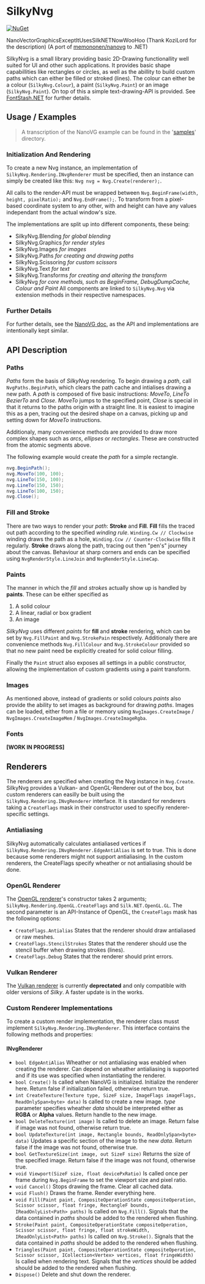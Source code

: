 # SilkyNvg
[![NuGet](https://img.shields.io/nuget/v/SilkyNvg)](https://nuget.org/packages/SilkyNvg)

NanoVectorGraphicsExceptItUsesSilkNETNowWooHoo (Thank KoziLord for the description)
(A port of [memononen/nanovg](https://github.com/memononen/nanovg/) to .NET)

SilkyNvg is a small library providing basic 2D-Drawing functionallity well suited for UI and other such applications. It provides basic shape capabillities like rectangles or circles, as well as the abillity to build custom paths which can either be filled or stroked (lines).
The colour can either be a colour (`SilkyNvg.Colour`), a paint (`SilkyNvg.Paint`) or an image (`SilkyNvg.Paint`).
On top of this a simple text-drawing-API is provided. See [FontStash.NET](https://github.com/MatijaBrown/FontStash.NET) for further details.

## Usage / Examples
> A transcription of the NanoVG example can be found in the '[samples](https://github.com/MatijaBrown/SilkyNvg/tree/main/samples)' directory.

### Initialization And Rendering
To create a new Nvg instance, an implementation of `SilkyNvg.Rendering.INvgRenderer` must be specified,
then an instance can simply be created like this: `Nvg nvg = Nvg.Create(renderer);`.

All calls to the render-API must be wrapped between `Nvg.BeginFrame(width, height, pixelRatio);`
and ``Nvg.EndFrame();``. To transform from a pixel-based coordinate system to any other, with and height can have any values independant from the actual window's size.

The implementations are split up into different components, these being:
- SilkyNvg.Blending *for global blending*
- SilkyNvg.Graphics *for render styles*
- SilkyNvg.Images *for images*
- SilkyNvg.Paths *for creating and drawing paths*
- SilkyNvg.Scissoring *for custom scissors*
- SilkyNvg.Text *for text*
- SilkyNvg.Transforms *for creating and altering the transform*
- SilkyNvg *for core methods, such as BeginFrame, DebugDumpCache, Colour and Paint*
All components are linked to `SilkyNvg.Nvg` via extension methods in their respective namespaces.

### Further Details
For further details, see the [NanoVG doc](https://github.com/memononen/nanovg/), as the API and implementations are intentionally kept similar.

## API Description

### Paths
*Paths* form the basis of *SilkyNvg* rendering. To begin drawing a *path*, call `NvgPaths.BeginPath`, which clears the path cache and intialises drawing a new path.
A *path* is composed of five basic instructions: *MoveTo*, *LineTo* *BezierTo* and *Close*. *MoveTo* jumps to the specified point, *Close* is special in that it
returns to the paths origin with a straight line.
It is easiest to imagine this as a pen, tracing out the desired shape on a canvas, picking up and setting down for *MoveTo* instructions.

Additionaly, many convenience methods are provided to draw more complex shapes such as *arcs*, *ellipses* or *rectangles*. These are constructed from the atomic
segments above.

The following example would create the *path* for a simple rectangle.
```csharp
nvg.BeginPath();
nvg.MoveTo(100, 100);
nvg.LineTo(150, 100);
nvg.LineTo(150, 150);
nvg.LineTo(100, 150);
nvg.Close();
```

### Fill and Stroke
There are two ways to render your *path*: **Stroke** and **Fill**.
**Fill** fills the traced out path according to the specified *winding rule*. `Winding.Cw // Clockwise` winding draws the path as a hole, `Winding.Ccw // Counter-Clockwise` fills it regularly.
**Stroke** draws along the path, tracing out then "pen's" journey about the canvas. Behaviour at sharp corners and ends can be specified using `NvgRenderStyle.LineJoin` and `NvgRenderStyle.LineCap`.

### Paints
The manner in which the *fill* and *stroke*s actually show up is handled by **paints**. These can be either specified as
1. A solid colour
2. A linear, radial or box gradient
3. An image

*SilkyNvg* uses different *paints* for **fill** and **stroke** rendering, which can be set by `Nvg.FillPaint` and `Nvg.StrokePain` respectively.
Additionaly there are convenience methods `Nvg.FillColour` and `Nvg.StrokeColour` provided so that no new paint need be explicitly created for solid colour filling.

Finally the `Paint` struct also exposes all settings in a public constructor, allowing the implementation of custom gradients using a paint transform.

### Images
As mentioned above, instead of gradients or solid colours *paints* also provide the ability to set images as background for drawing *paths*.
Images can be loaded, either from a file or memory using `NvgImages.CreateImage` / `NvgImages.CreateImageMem` / `NvgImages.CreateImageRgba`.

### Fonts
**[WORK IN PROGRESS]**

## Renderers
The renderers are specified when creating the Nvg instance in `Nvg.Create`.
SilkyNvg provides a Vulkan- and OpenGL-Renderer out of the box, but custom renderers can easilly be built using the `SilkyNvg.Rendering.INvgRenderer` interface.
It is standard for renderers taking a `CreateFlags` mask in their constructor used to specifiy renderer-specific settings.

### Antialiasing
SilkyNvg automatically calculates antialiased vertices if `SilkyNvg.Rendering.INvgRenderer.EdgeAntiAlias` is set to true. This is done because some renderers might not support antialiasing. In the custom renderers, the CreateFlags specify wheather or not antialiasing should be done.

### OpenGL Renderer
The [OpenGL renderer](https://github.com/MatijaBrown/SilkyNvg/tree/main/src/rendering/SilkyNvg.Rendering.OpenGL)'s constructor takes 2 arguments; `SilkyNvg.Rendering.OpenGL.CreateFlags` and `Silk.NET.OpenGL.GL`. The second parameter is an API-Instance of OpenGL, the `CreateFlags` mask has the following options:
- `CreateFlags.Antialias` States that the renderer should draw antialiased or raw meshes.
- `CreateFlags.StencilStrokes` States that the renderer should use the stencil buffer when drawing strokes (lines).
- `CreateFlags.Debug` States that the renderer should print errors.

### Vulkan Renderer
The [Vulkan renderer](https://github.com/MatijaBrown/SilkyNvg/tree/main/src/rendering/SilkyNvg.Rendering.Vulkan) is currently **deprectated** and only compatible with older versions of *Silky*. A faster update is in the works.

### Custom Renderer Implementations
To create a custom render implementation, the renderer class musst implement `SilkyNvg.Rendering.INvgRenderer`.
This interface contains the following methods and properties:

#### INvgRenderer
- `bool EdgeAntiAlias` Wheather or not antialiasing was enabled when creating the renderer. Can depend on wheather antialiasing is supported and if its use was specified when instantiating the renderer.
- `bool Create()` Is called when NanoVG is initialized. Initialize the renderer here. Return false if initialization failed, otherwise return true.
- `int CreateTexture(Texture type, SizeF size, ImageFlags imageFlags, ReadOnlySpan<byte> data)` Is called to create a new image. *type* parameter specifies wheather *data* should be interpreted either as **RGBA** or **Alpha** values. Return handle to the new image.
- `bool DeleteTexture(int image)` Is called to delete an image. Return false if image was not found, otherwise return true.
- `bool UpdateTexture(int image, Rectangle bounds, ReadOnlySpan<byte> data)` Updates a specific section of the image to the new *data*. Return false if the image was not found, otherwise true.
- `bool GetTextureSize(int image, out SizeF size)` Returns the size of the specified image. Return false if the image was not found, otherwise true.
- `void Viewport(SizeF size, float devicePxRatio)` Is called once per frame during `Nvg.BeginFrame` to set the viewport size and pixel ratio.
- `void Cancel()` Stops drawing the frame. Clear all cached data.
- `void Flush()` Draws the frame. Render everything here.
- `void Fill(Paint paint, CompositeOperationState compositeOperation, Scissor scissor, float fringe, RectangleF bounds, IReadOnlyList<Path> paths)` Is called on ``Nvg.Fill()``. Signals that the data contained in *paths* should be added to the rendered when flushing.
- `Stroke(Paint paint, CompositeOperationState compositeOperation, Scissor scissor, float fringe, float strokeWidth, IReadOnlyList<Path> paths)` Is called on ``Nvg.Stroke()``. Signals that the data contained in *paths* should be added to the rendered when flushing.
- `Triangles(Paint paint, CompositeOperationState compositeOperation, Scissor scissor, ICollection<Vertex> vertices, float fringeWidth)` Is called when rendering text. Signals that the *vertices* should be added should be added to the rendered when flushing.
- `Dispose()` Delete and shut down the renderer.
